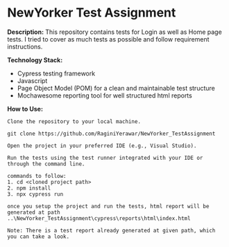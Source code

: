 # NewYorker Test Assignment

**Description:**
This repository contains tests for Login as well as Home page tests. I tried to cover as much tests as possible and follow requirement instructions.


**Technology Stack:**

- Cypress testing framework
- Javascript
- Page Object Model (POM) for a clean and maintainable test structure
- Mochawesome reporting tool for well structured html reports

**How to Use:**

    Clone the repository to your local machine.

    git clone https://github.com/RaginiYerawar/NewYorker_TestAssignment

    Open the project in your preferred IDE (e.g., Visual Studio).

    Run the tests using the test runner integrated with your IDE or through the command line. 

    commands to follow:
    1. cd <cloned project path>
    2. npm install
    3. npx cypress run

    once you setup the project and run the tests, html report will be generated at path ..\NewYorker_TestAssignment\cypress\reports\html\index.html

    Note: There is a test report already generated at given path, which you can take a look.